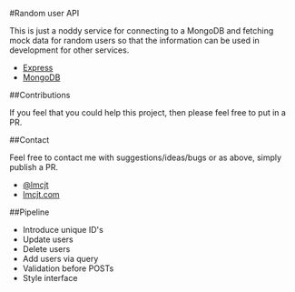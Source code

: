 #Random user API

This is just a noddy service for connecting to a MongoDB and fetching mock data for random users so that the information can be used in development for other services.

- [Express](http://expressjs.com/)
- [MongoDB](https://www.mongodb.com/)

##Contributions

If you feel that you could help this project, then please feel free to put in a PR.

##Contact

Feel free to contact me with suggestions/ideas/bugs or as above, simply publish a PR.

- [@lmcjt](https://twitter.com/lmcjt)
- [lmcjt.com](http://lmcjt.com)

##Pipeline
- Introduce unique ID's
- Update users
- Delete users
- Add users via query
- Validation before POSTs
- Style interface
